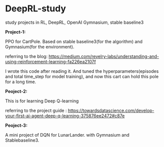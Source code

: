 # DeepRL-study
study projects in RL, DeepRL, OpenAI Gymnasium, stable baseline3

**Project-1:**

PPO for CartPole. Based on stable baseline3(for the algorithm) and Gymnasium(for the environment).

referring to the blog: https://medium.com/revelry-labs/understanding-and-using-reinforcement-learning-fa226ea2107f

I wrote this code after reading it. And tuned the hyperparameters(episodes and total time_step for model training), and now this cart can hold this pole for a long time.

**Peoject-2:**

This is for learning Deep Q-learning

referring to the project guide : https://towardsdatascience.com/develop-your-first-ai-agent-deep-q-learning-375876ee2472#c87e

**Peoject-3:**

A mini project of DQN for LunarLander. with Gymnasium and Stablebaseline3.

